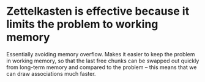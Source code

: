 # Zettelkasten is effective because it limits the problem to working memory
Essentially avoiding memory overflow. Makes it easier to keep the problem in working memory, so that the last free chunks can be swapped out quickly from long-term memory and compared to the problem – this means that we can draw associations much faster.

<!-- #Life -->

<!-- {BearID:DB15BA38-DA0E-4DA5-93C5-93CC95322234-15756-000013049B864D21} -->
